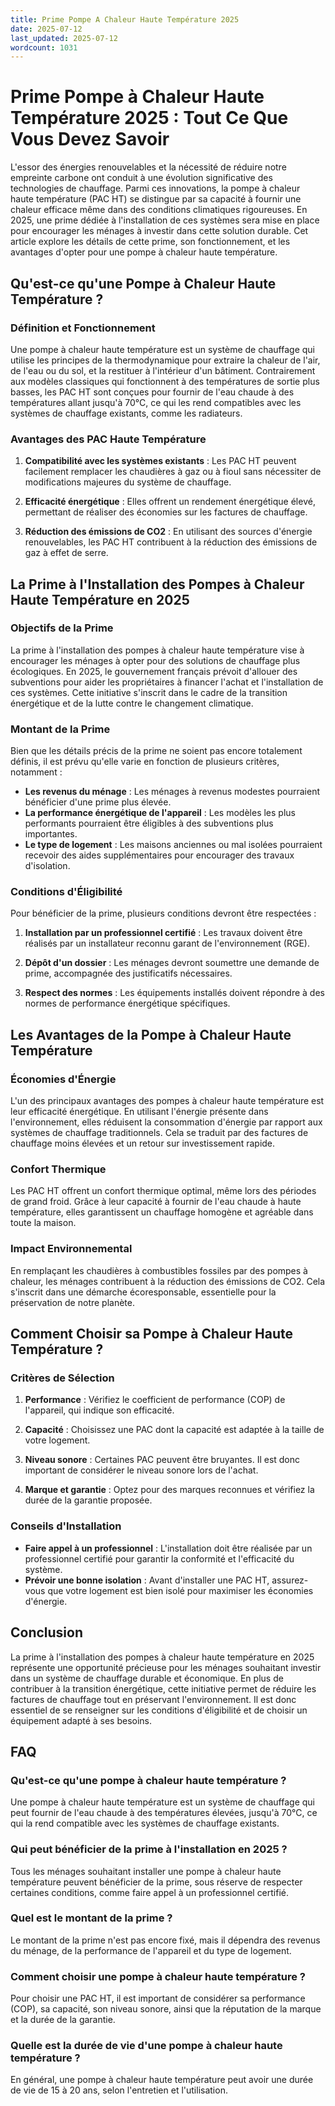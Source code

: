 ```yaml
---
title: Prime Pompe A Chaleur Haute Température 2025
date: 2025-07-12
last_updated: 2025-07-12
wordcount: 1031
---
```


# Prime Pompe à Chaleur Haute Température 2025 : Tout Ce Que Vous Devez Savoir

L'essor des énergies renouvelables et la nécessité de réduire notre empreinte carbone ont conduit à une évolution significative des technologies de chauffage. Parmi ces innovations, la pompe à chaleur haute température (PAC HT) se distingue par sa capacité à fournir une chaleur efficace même dans des conditions climatiques rigoureuses. En 2025, une prime dédiée à l'installation de ces systèmes sera mise en place pour encourager les ménages à investir dans cette solution durable. Cet article explore les détails de cette prime, son fonctionnement, et les avantages d'opter pour une pompe à chaleur haute température.

## Qu'est-ce qu'une Pompe à Chaleur Haute Température ?

### Définition et Fonctionnement

Une pompe à chaleur haute température est un système de chauffage qui utilise les principes de la thermodynamique pour extraire la chaleur de l'air, de l'eau ou du sol, et la restituer à l'intérieur d'un bâtiment. Contrairement aux modèles classiques qui fonctionnent à des températures de sortie plus basses, les PAC HT sont conçues pour fournir de l'eau chaude à des températures allant jusqu'à 70°C, ce qui les rend compatibles avec les systèmes de chauffage existants, comme les radiateurs.

### Avantages des PAC Haute Température

1. **Compatibilité avec les systèmes existants** : Les PAC HT peuvent facilement remplacer les chaudières à gaz ou à fioul sans nécessiter de modifications majeures du système de chauffage.
   
2. **Efficacité énergétique** : Elles offrent un rendement énergétique élevé, permettant de réaliser des économies sur les factures de chauffage.

3. **Réduction des émissions de CO2** : En utilisant des sources d'énergie renouvelables, les PAC HT contribuent à la réduction des émissions de gaz à effet de serre.

## La Prime à l'Installation des Pompes à Chaleur Haute Température en 2025

### Objectifs de la Prime

La prime à l'installation des pompes à chaleur haute température vise à encourager les ménages à opter pour des solutions de chauffage plus écologiques. En 2025, le gouvernement français prévoit d'allouer des subventions pour aider les propriétaires à financer l'achat et l'installation de ces systèmes. Cette initiative s'inscrit dans le cadre de la transition énergétique et de la lutte contre le changement climatique.

### Montant de la Prime

Bien que les détails précis de la prime ne soient pas encore totalement définis, il est prévu qu'elle varie en fonction de plusieurs critères, notamment :

- **Les revenus du ménage** : Les ménages à revenus modestes pourraient bénéficier d'une prime plus élevée.
- **La performance énergétique de l'appareil** : Les modèles les plus performants pourraient être éligibles à des subventions plus importantes.
- **Le type de logement** : Les maisons anciennes ou mal isolées pourraient recevoir des aides supplémentaires pour encourager des travaux d'isolation.

### Conditions d'Éligibilité

Pour bénéficier de la prime, plusieurs conditions devront être respectées :

1. **Installation par un professionnel certifié** : Les travaux doivent être réalisés par un installateur reconnu garant de l'environnement (RGE).
   
2. **Dépôt d'un dossier** : Les ménages devront soumettre une demande de prime, accompagnée des justificatifs nécessaires.

3. **Respect des normes** : Les équipements installés doivent répondre à des normes de performance énergétique spécifiques.

## Les Avantages de la Pompe à Chaleur Haute Température

### Économies d'Énergie

L'un des principaux avantages des pompes à chaleur haute température est leur efficacité énergétique. En utilisant l'énergie présente dans l'environnement, elles réduisent la consommation d'énergie par rapport aux systèmes de chauffage traditionnels. Cela se traduit par des factures de chauffage moins élevées et un retour sur investissement rapide.

### Confort Thermique

Les PAC HT offrent un confort thermique optimal, même lors des périodes de grand froid. Grâce à leur capacité à fournir de l'eau chaude à haute température, elles garantissent un chauffage homogène et agréable dans toute la maison.

### Impact Environnemental

En remplaçant les chaudières à combustibles fossiles par des pompes à chaleur, les ménages contribuent à la réduction des émissions de CO2. Cela s'inscrit dans une démarche écoresponsable, essentielle pour la préservation de notre planète.

## Comment Choisir sa Pompe à Chaleur Haute Température ?

### Critères de Sélection

1. **Performance** : Vérifiez le coefficient de performance (COP) de l'appareil, qui indique son efficacité.
   
2. **Capacité** : Choisissez une PAC dont la capacité est adaptée à la taille de votre logement.

3. **Niveau sonore** : Certaines PAC peuvent être bruyantes. Il est donc important de considérer le niveau sonore lors de l'achat.

4. **Marque et garantie** : Optez pour des marques reconnues et vérifiez la durée de la garantie proposée.

### Conseils d'Installation

- **Faire appel à un professionnel** : L'installation doit être réalisée par un professionnel certifié pour garantir la conformité et l'efficacité du système.
- **Prévoir une bonne isolation** : Avant d'installer une PAC HT, assurez-vous que votre logement est bien isolé pour maximiser les économies d'énergie.

## Conclusion

La prime à l'installation des pompes à chaleur haute température en 2025 représente une opportunité précieuse pour les ménages souhaitant investir dans un système de chauffage durable et économique. En plus de contribuer à la transition énergétique, cette initiative permet de réduire les factures de chauffage tout en préservant l'environnement. Il est donc essentiel de se renseigner sur les conditions d'éligibilité et de choisir un équipement adapté à ses besoins.

## FAQ

### Qu'est-ce qu'une pompe à chaleur haute température ?

Une pompe à chaleur haute température est un système de chauffage qui peut fournir de l'eau chaude à des températures élevées, jusqu'à 70°C, ce qui la rend compatible avec les systèmes de chauffage existants.

### Qui peut bénéficier de la prime à l'installation en 2025 ?

Tous les ménages souhaitant installer une pompe à chaleur haute température peuvent bénéficier de la prime, sous réserve de respecter certaines conditions, comme faire appel à un professionnel certifié.

### Quel est le montant de la prime ?

Le montant de la prime n'est pas encore fixé, mais il dépendra des revenus du ménage, de la performance de l'appareil et du type de logement.

### Comment choisir une pompe à chaleur haute température ?

Pour choisir une PAC HT, il est important de considérer sa performance (COP), sa capacité, son niveau sonore, ainsi que la réputation de la marque et la durée de la garantie.

### Quelle est la durée de vie d'une pompe à chaleur haute température ?

En général, une pompe à chaleur haute température peut avoir une durée de vie de 15 à 20 ans, selon l'entretien et l'utilisation.